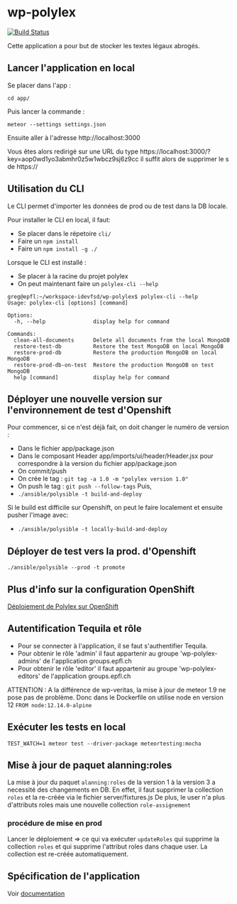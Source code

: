 # wp-polylex

[![Build Status](https://travis-ci.org/epfl-si/wp-polylex.svg?branch=master)](https://travis-ci.org/epfl-si/wp-polylex)

Cette application a pour but de stocker les textes légaux abrogés.

## Lancer l'application en local 
Se placer dans l'app :

`cd app/`

Puis lancer la commande :

`meteor --settings settings.json`

Ensuite aller à l'adresse http://localhost:3000

Vous êtes alors redirigé sur une URL du type https://localhost:3000/?key=aop0wd1yo3abmhr0z5w1wbcz9sj6z9cc il suffit alors de supprimer le s de https://

## Utilisation du CLI

Le CLI permet d'importer les données de prod ou de test dans la DB locale.

Pour installer le CLI en local, il faut:
- Se placer dans le répetoire `cli/`
- Faire un `npm install`
- Faire un `npm install -g ./`

Lorsque le CLI est installé :
- Se placer à la racine du projet polylex
- On peut maintenant faire un `polylex-cli --help`

```
greg@epfl:~/workspace-idevfsd/wp-polylex$ polylex-cli --help 
Usage: polylex-cli [options] [command]

Options:
  -h, --help               display help for command

Commands:
  clean-all-documents      Delete all documents from the local MongoDB
  restore-test-db          Restore the test MongoDB on local MongoDB
  restore-prod-db          Restore the production MongoDB on local MongoDB
  restore-prod-db-on-test  Restore the production MongoDB on test MongoDB
  help [command]           display help for command
```

## Déployer une nouvelle version sur l'environnement de test d'Openshift
Pour commencer, si ce n'est déjà fait, on doit changer le numéro de version :
- Dans le fichier app/package.json
- Dans le composant Header app/imports/ui/header/Header.jsx pour correspondre à la version du fichier app/package.json
- On commit/push
- On crée le tag : `git tag -a 1.0 -m "polylex version 1.0"`
- On push le tag : `git push --follow-tags`
Puis,
- `./ansible/polysible -t build-and-deploy`

Si le build est difficile sur Openshift, on peut le faire localement et ensuite pusher l'image avec:
- `./ansible/polysible -t locally-build-and-deploy`

## Déployer de test vers la prod. d'Openshift

`./ansible/polysible --prod -t promote`

## Plus d'info sur la configuration OpenShift

<a href="https://docs.google.com/document/d/165DWXhxMyjb4EY8wQMwvGlTYUddYvgMnaAP2OR7-Foo" target="_blank">Déploiement de Polylex sur OpenShift</a>

## Autentification Tequila et rôle

- Pour se connecter à l'application, il se faut s'authentifier Tequila.
- Pour obtenir le rôle 'admin' il faut appartenir au groupe 'wp-polylex-admins' de l'application groups.epfl.ch
- Pour obtenir le rôle 'editor' il faut appartenir au groupe 'wp-polylex-editors' de l'application groups.epfl.ch

ATTENTION :
A la différence de wp-veritas, la mise à jour de meteor 1.9 ne pose pas de problème. Donc dans le Dockerfile on utilise node en version 12
`FROM node:12.14.0-alpine`

## Exécuter les tests en local

`TEST_WATCH=1 meteor test --driver-package meteortesting:mocha`

## Mise à jour de paquet alanning:roles

La mise à jour du paquet `alanning:roles` de la version 1 à la version 3 a necessité des changements en DB.
En effet, il faut supprimer la collection `roles` et la re-créée via le fichier server/fixtures.js
De plus, le user n'a plus d'attributs roles mais une nouvelle collection `role-assignement`

### procédure de mise en prod

Lancer le déploiement => ce qui va exécuter `updateRoles` qui supprime la collection `roles` et qui supprime l'attribut roles dans chaque user. La collection est re-créée automatiquement.

## Spécification de l'application
Voir [documentation](doc/SPECS.md)
